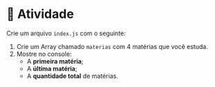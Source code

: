 # 📝 Atividade

Crie um arquivo `index.js` com o seguinte:

1. Crie um Array chamado `materias` com 4 matérias que você estuda.
2. Mostre no console:
    - A **primeira matéria**;
    - A **última matéria**;
    - A **quantidade total** de matérias.